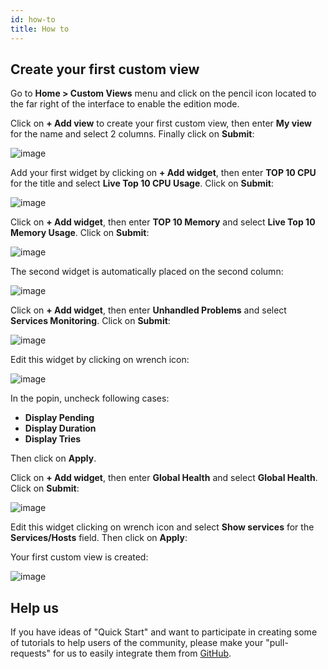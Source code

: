 ```yaml
---
id: how-to
title: How to
---
```


## Create your first custom view

Go to **Home \> Custom Views** menu and click on the pencil icon located to the far right of the interface to enable
the edition mode.

Click on **+ Add view** to create your first custom view, then enter **My view** for the name and select 2 columns.
Finally click on **Submit**:

![image](../../assets/tutorials/cv_1.png)

Add your first widget by clicking on **+ Add widget**, then enter **TOP 10 CPU** for the title and select
**Live Top 10 CPU Usage**. Click on **Submit**:

![image](../../assets/tutorials/cv_2.png)

Click on **+ Add widget**, then enter **TOP 10 Memory** and select **Live Top 10 Memory Usage**. Click on **Submit**:

![image](../../assets/tutorials/cv_3.png)

The second widget is automatically placed on the second column:

![image](../../assets/tutorials/cv_4.png)

Click on **+ Add widget**, then enter **Unhandled Problems** and select **Services Monitoring**. Click on **Submit**:

![image](../../assets/tutorials/cv_5.png)

Edit this widget by clicking on wrench icon:

![image](../../assets/tutorials/cv_6.png)

In the popin, uncheck following cases:

* **Display Pending**
* **Display Duration**
* **Display Tries**

Then click on **Apply**.

Click on **+ Add widget**, then enter **Global Health** and select **Global Health**. Click on **Submit**:

![image](../../assets/tutorials/cv_7.png)

Edit this widget clicking on wrench icon and select **Show services** for the **Services/Hosts** field. Then click on **Apply**:

Your first custom view is created:

![image](../../assets/tutorials/cv_8.png)

## Help us

If you have ideas of "Quick Start" and want to participate in creating some of tutorials to help users of the community,
please make your "pull-requests" for us to easily integrate them from [GitHub](https://github.com/centreon/centreon-documentation).
